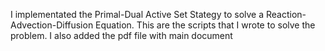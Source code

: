 I implementated the Primal-Dual Active Set Stategy to solve a Reaction-Advection-Diffusion Equation. This are the scripts that I wrote to solve the problem. I also added the pdf file with main document
